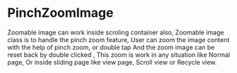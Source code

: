 # PinchZoomImage
Zoomable image can work inside scroling container also, Zoomable image class is to handle the pinch zoom feature, User can zoom the image content with the help of pinch zoom, or double tap And the zoom image can be reset back by double clicked , This zoom is work in any situation like Normal page, Or inside sliding page like view page, Scroll view or Recycle view.
